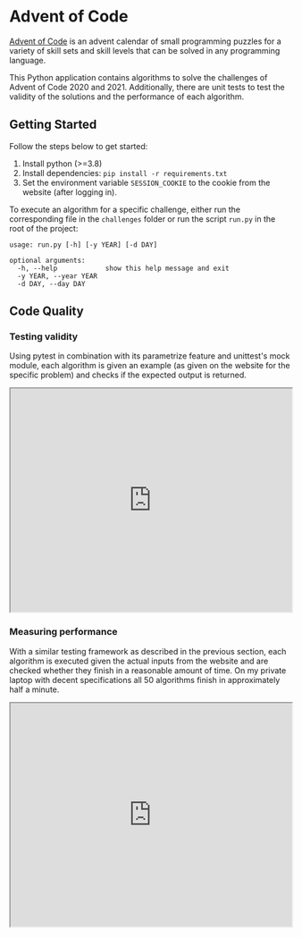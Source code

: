 # Advent of Code

[Advent of Code](https://adventofcode.com/) is an advent calendar of small programming puzzles for a 
variety of skill sets and skill levels that can be solved in any programming language. 

This Python application contains algorithms to solve the challenges of Advent of Code 2020 and 2021. 
Additionally, there are unit tests to test the validity of the solutions and the performance of 
each algorithm. 

## Getting Started

Follow the steps below to get started:

1. Install python (>=3.8)
2. Install dependencies: `pip install -r requirements.txt`
3. Set the environment variable `SESSION_COOKIE` to the cookie from the website (after logging in).

To execute an algorithm for a specific challenge, either run the corresponding file in the `challenges` 
folder or run the script `run.py` in the root of the project:

```
usage: run.py [-h] [-y YEAR] [-d DAY]

optional arguments:
  -h, --help            show this help message and exit
  -y YEAR, --year YEAR
  -d DAY, --day DAY
```

## Code Quality

### Testing validity

Using pytest in combination with its parametrize feature and unittest's mock module, each algorithm
is given an example (as given on the website for the specific problem) and checks if the 
expected output is returned. 

<p><div style="text-align:center;"><iframe src="https://colinschepers.github.io/AdventOfCode/tests/results/test_examples.html" width="100%" height="400pt"></iframe></div></p>

### Measuring performance

With a similar testing framework as described in the previous section, each algorithm is executed given 
the actual inputs from the website and are checked whether they finish in a reasonable amount of time. On my private
laptop with decent specifications all 50 algorithms finish in approximately half a minute. 

<p><div style="text-align:center;"><iframe src="https://colinschepers.github.io/AdventOfCode/tests/results/test_running_times.html" width="100%" height="400pt"></iframe></div></p>
